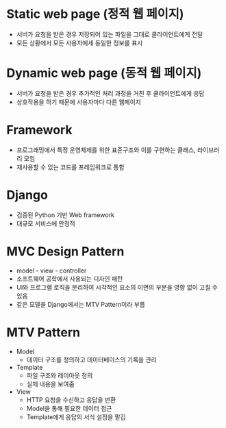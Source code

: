 # Static web page (정적 웹 페이지)

- 서버가 요청을 받은 경우 저장되어 있는 파일을 그대로 클라이언트에게 전달
- 모든 상황에서 모든 사용자에세 동일한 정보를 표시



# Dynamic web page (동적 웹 페이지)

- 서버가 요청을 받은 경우 추가적인 처리 과정을 거친 후 클라이언트에게 응답
- 상호작용을 하기 때문에 사용자마다 다른 웹페이지



# Framework

- 프로그래밍에서 특정 운영체제를 위한 표준구조와 이를 구현하는 클래스, 라이브러리 모임
- 재사용할 수 있는 코드를 프레임워크로 통합



# Django

- 검증된 Python 기반 Web framework
- 대규모 서비스에 안정적



# MVC Design Pattern

- model - view - controller
- 소프트웨어 공학에서 사용되는 디자인 패턴
- UI와 프로그램 로직을 분리하여 시각적인 요소의 이면의 부분을 영향 없이 고칠 수 있음
- 같은 모델을 Django에서는 MTV Pattern이라 부름



# MTV Pattern

- Model
  - 데이터 구조를 정의하고 데이터베이스의 기록을 관리
- Template
  - 파일 구조와 레이아웃 정의
  - 실제 내용을 보여줌
- View
  - HTTP 요청을 수신하고 응답을 반환
  - Model을 통해 필요한 데이터 접근
  - Template에게 응답의 서식 설정을 맡김


